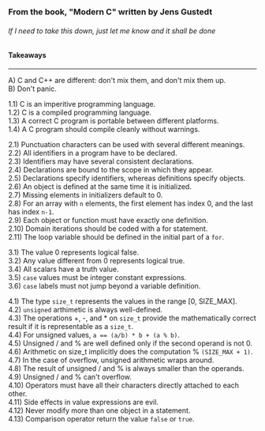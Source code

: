 ### From the book, "Modern C" written by Jens Gustedt
###### If I need to take this down, just let me know and it shall be done
#### Takeaways
---
A) C and C++ are different: don't mix them, and don't mix them up.  
B) Don't panic.  

1.1) C is an imperitive programming language.  
1.2) C is a compiled programming language.  
1.3) A correct C program is portable between different platforms.  
1.4) A C program should compile cleanly without warnings.  

2.1) Punctuation characters can be used with several different meanings.  
2.2) All identifiers in a program have to be declared.  
2.3) Identifiers may have several consistent declarations.  
2.4) Declarations are bound to the scope in which they appear.  
2.5) Declarations specify identifiers, whereas definitions specify objects.  
2.6) An object is defined at the same time it is initialized.  
2.7) Missing elements in initializers default to 0.  
2.8) For an array with ```n``` elements, the first element has index 0, and the last
has index ```n-1```.  
2.9) Each object or function must have exactly one definition.  
2.10) Domain iterations should be coded with a for statement.  
2.11) The loop variable should be defined in the initial part of a ```for```.  

3.1) The value 0 represents logical false.  
3.2) Any value different from 0 represents logical true.  
3.4) All scalars have a truth value.  
3.5) ```case``` values must be integer constant expressions.  
3.6) ```case``` labels must not jump beyond a variable definition.  
  
4.1) The type ```size_t``` represents the values in the range [0, SIZE_MAX].  
4.2) ```unsigned``` arthimetic is always well-defined.  
4.3) The operations +, -, and * on ```size_t``` provide the mathematically
correct result if it is representable as a ```size_t```.  
4.4) For unsigned values, ```a == (a/b) * b + (a % b)```.  
4.5) Unsigned / and % are well defined only if the second operand is not 0.  
4.6) Arithmetic on size_t implicitly does the computation % ```(SIZE_MAX + 1)```.  
4.7) In the case of overflow, unsigned arithmetic wraps around.  
4.8) The result of unsigned / and % is always smaller than the operands.  
4.9) Unsigned / and % can't overflow.  
4.10) Operators must have all their characters directly attached to each other.  
4.11) Side effects in value expressions are evil.  
4.12) Never modify more than one object in a statement.  
4.13) Comparison operator return the value ```false``` or ```true```.  
 
